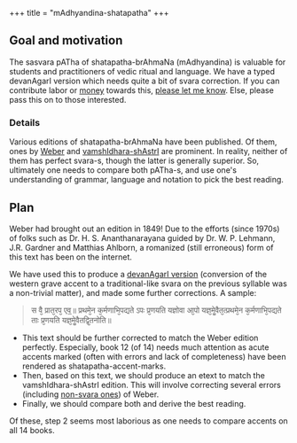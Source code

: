 +++
title = "mAdhyandina-shatapatha"
+++

## Goal and motivation
The sasvara pATha of shatapatha-brAhmaNa (mAdhyandina) is valuable for students and practitioners of vedic ritual and language. We have a typed devanAgarI version which needs quite a bit of svara correction. If you can contribute labor or [money](https://vishvasa.github.io/interests/dharma-via-vishvas/) towards this, [please let me know](/groups/dyuganga/contact/). Else, please pass this on to those interested.

### Details
Various editions of shatapatha-brAhmaNa have been published. Of them, ones by [Weber](https://archive.org/details/in.ernet.dli.2015.283077/page/n805/mode/2up?view=theater) and [vamshIdhara-shAstrI](https://archive.org/details/satapatha_bahmanam_with_sayana_bhashya__harisvami_bhashya_ed._vamsidhara_sastri_1940_gangavishnu/Satapatha%20Bahmanam%20with%20Sayana%20Bhashya%20%26%20Harisvami%20Bhashya%20Part%201%20-%20Vamsidhara%20Sastri%201940%20%28Gangavishnu%29/page/n505/mode/1up) are prominent. In reality, neither of them has perfect svara-s, though the latter is generally superior. So, ultimately one needs to compare both pATha-s, and use one's understanding of grammar, language and notation to pick the best reading. 

## Plan
Weber had brought out an edition in 1849! Due to the efforts (since 1970s) of folks such as Dr. H. S. Ananthanarayana guided by Dr. W. P. Lehmann, J.R. Gardner and Matthias Ahlborn, a romanized (still erroneous) form of this text has been on the internet. 

We have used this to produce a [devanAgarI version](https://vishvasa.github.io/vedAH_yajuH/vAjasaneyam/mAdhyandinam/shatapatha-brAhmaNam/weber-srotaH/sasvaram/01/01/1/) (conversion of the western grave accent to a traditional-like svara on the previous syllable was a non-trivial matter), and made some further corrections. A sample:

> स वै᳘ प्रात᳘रप᳘ एव᳟॥
प्रथमे᳘न क᳘र्मणाभि᳘पद्यते ऽपः प्र᳘णयति यज्ञोवा आ᳘पो यज्ञ᳘मेॗवैत᳘त्प्रथमे᳘न क᳘र्मणाभि᳘पद्यते ताः प्र᳘णयति यज्ञ᳘मेॗवैतद्वि᳘तनोति॥

- This text should be further corrected to match the Weber edition perfectly. Especially, book 12 (of 14) needs much attention as acute accents marked (often with errors and lack of completeness) have been rendered as shatapatha-accent-marks.
- Then, based on this text, we should produce an etext to match the vamshIdhara-shAstrI edition. This will involve correcting several errors (including [non-svara ones](https://vishvasa.github.io/vedAH_yajuH/vAjasaneyam/mAdhyandinam/shatapatha-brAhmaNam/weber-srotaH/)) of Weber.
- Finally, we should compare both and derive the best reading.

Of these, step 2 seems most laborious as one needs to compare accents on all 14 books.